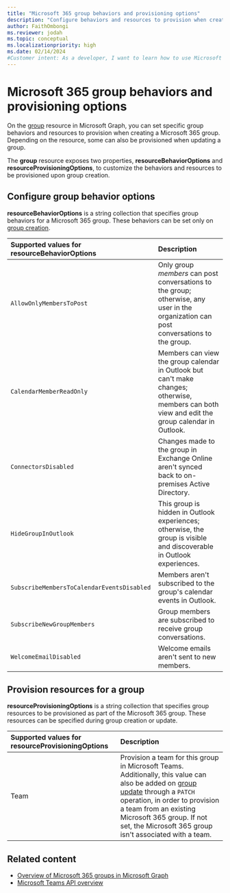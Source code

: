 ```yaml
---
title: "Microsoft 365 group behaviors and provisioning options"
description: "Configure behaviors and resources to provision when creating a Microsoft 365 group using the Microsoft Graph groups API."
author: FaithOmbongi
ms.reviewer: jodah
ms.topic: conceptual
ms.localizationpriority: high
ms.date: 02/14/2024
#Customer intent: As a developer, I want to learn how to use Microsoft Graph to set specific group behaviors and provision specific resources, so that I can tailor the group's functionality and capabilities to meet the needs of my organization.
---
```


# Microsoft 365 group behaviors and provisioning options

On the [group](/graph/api/resources/group) resource in Microsoft Graph, you can set specific group behaviors and resources to provision when creating a Microsoft 365 group. Depending on the resource, some can also be provisioned when updating a group.

The **group** resource exposes two properties, **resourceBehaviorOptions** and **resourceProvisioningOptions**, to customize the behaviors and resources to be provisioned upon group creation.

## Configure group behavior options

**resourceBehaviorOptions** is a string collection that specifies group behaviors for a Microsoft 365 group. These behaviors can be set only on [group creation](/graph/api/group-post-groups).

| Supported values for resourceBehaviorOptions | Description                                                                                                                                     |
|:---------------------------------------------|:------------------------------------------------------------------------------------------------------------------------------------------------|
| `AllowOnlyMembersToPost`                     | Only group _members_ can post conversations to the group; otherwise, any user in the organization can post conversations to the group.          |
| `CalendarMemberReadOnly`                     | Members can view the group calendar in Outlook but can't make changes; otherwise, members can both view and edit the group calendar in Outlook. |
| `ConnectorsDisabled`                         | Changes made to the group in Exchange Online aren't synced back to on-premises Active Directory.                                                |
| `HideGroupInOutlook`                         | This group is hidden in Outlook experiences; otherwise, the group is visible and discoverable in Outlook experiences.                           |
| `SubscribeMembersToCalendarEventsDisabled`   | Members aren't subscribed to the group's calendar events in Outlook.                                                                            |
| `SubscribeNewGroupMembers`                   | Group members are subscribed to receive group conversations.                                                                                    |
| `WelcomeEmailDisabled`                       | Welcome emails aren't sent to new members.                                                                                                      |

## Provision resources for a group

**resourceProvisioningOptions** is a string collection that specifies group resources to be provisioned as part of the Microsoft 365 group. These resources can be specified during group creation or update.

| Supported values for resourceProvisioningOptions | Description |
|:-|:-|
| Team | Provision a team for this group in Microsoft Teams. Additionally, this value can also be added on [group update](/graph/api/group-update) through a `PATCH` operation, in order to provision a team from an existing Microsoft 365 group. If not set, the Microsoft 365 group isn't associated with a team. |

## Related content

- [Overview of Microsoft 365 groups in Microsoft Graph](microsoft365-groups-concept-overview.md)
- [Microsoft Teams API overview](teams-concept-overview.md)
